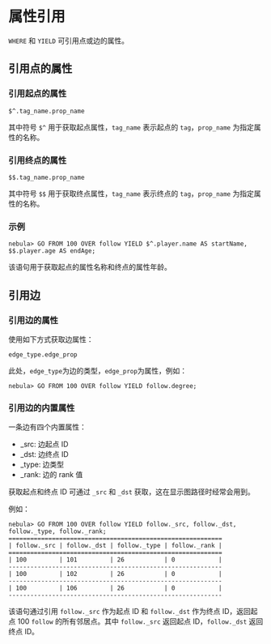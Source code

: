# 属性引用

`WHERE` 和 `YIELD` 可引用点或边的属性。

## 引用点的属性

### 引用起点的属性

```ngql
$^.tag_name.prop_name
```

其中符号 `$^` 用于获取起点属性，`tag_name` 表示起点的 `tag`，`prop_name` 为指定属性的名称。

### 引用终点的属性

```ngql
$$.tag_name.prop_name
```

其中符号 `$$` 用于获取终点属性，`tag_name` 表示终点的 `tag`，`prop_name` 为指定属性的名称。

### 示例

```ngql
nebula> GO FROM 100 OVER follow YIELD $^.player.name AS startName, $$.player.age AS endAge;
```

该语句用于获取起点的属性名称和终点的属性年龄。

## 引用边

### 引用边的属性

使用如下方式获取边属性：

```ngql
edge_type.edge_prop
```

此处，`edge_type`为边的类型，`edge_prop`为属性，例如：

```ngql
nebula> GO FROM 100 OVER follow YIELD follow.degree;
```

### 引用边的内置属性

一条边有四个内置属性：

- _src: 边起点 ID
- _dst: 边终点 ID
- _type: 边类型
- _rank: 边的 rank 值

获取起点和终点 ID 可通过 `_src` 和 `_dst` 获取，这在显示图路径时经常会用到。

例如：

```ngql
nebula> GO FROM 100 OVER follow YIELD follow._src, follow._dst, follow._type, follow._rank;
===========================================================
| follow._src | follow._dst | follow._type | follow._rank |
===========================================================
| 100         | 101         | 26           | 0            |
-----------------------------------------------------------
| 100         | 102         | 26           | 0            |
-----------------------------------------------------------
| 100         | 106         | 26           | 0            |
-----------------------------------------------------------
```

该语句通过引用 `follow._src` 作为起点 ID 和 `follow._dst` 作为终点 ID，返回起点 100 `follow` 的所有邻居点。其中 `follow._src` 返回起点 ID，`follow._dst` 返回终点 ID。
